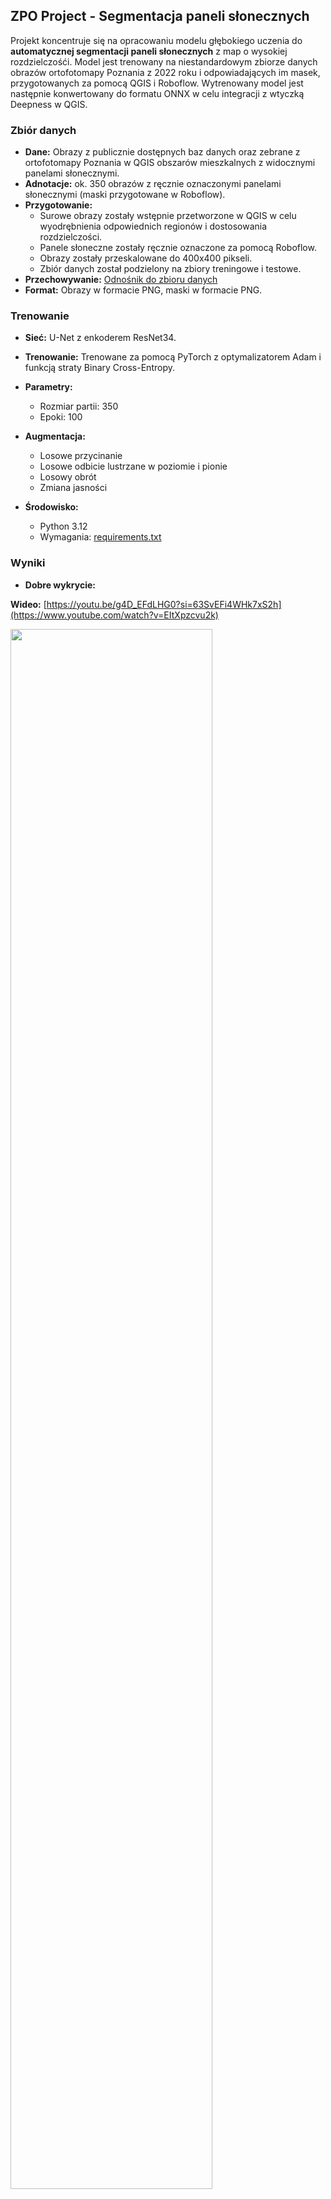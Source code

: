 ## ZPO Project - Segmentacja paneli słonecznych

Projekt koncentruje się na opracowaniu modelu głębokiego uczenia do **automatycznej segmentacji paneli słonecznych** z map o wysokiej rozdzielczośći. Model jest trenowany na niestandardowym zbiorze danych obrazów ortofotomapy Poznania z 2022 roku i odpowiadających im masek, przygotowanych za pomocą QGIS i Roboflow. Wytrenowany model jest następnie konwertowany do formatu ONNX w celu integracji z wtyczką Deepness w QGIS.

### Zbiór danych

* **Dane:** Obrazy z publicznie dostępnych baz danych oraz zebrane z ortofotomapy Poznania w QGIS obszarów mieszkalnych z widocznymi panelami słonecznymi.
* **Adnotacje:** ok. 350 obrazów z ręcznie oznaczonymi panelami słonecznymi (maski przygotowane w Roboflow).
* **Przygotowanie:**
    * Surowe obrazy zostały wstępnie przetworzone w QGIS w celu wyodrębnienia odpowiednich regionów i dostosowania rozdzielczości.
    * Panele słoneczne zostały ręcznie oznaczone za pomocą Roboflow.
    * Obrazy zostały przeskalowane do 400x400 pikseli.
    * Zbiór danych został podzielony na zbiory treningowe i testowe.
* **Przechowywanie:** [Odnośnik do zbioru danych](https://drive.google.com/drive/folders/1omvS3l6GGmVazqJ8FP0KWdyu66Pk_7I-?usp=sharing)
* **Format:** Obrazy w formacie PNG, maski w formacie PNG.

### Trenowanie

* **Sieć:** U-Net z enkoderem ResNet34.
* **Trenowanie:** Trenowane za pomocą PyTorch z optymalizatorem Adam i funkcją straty Binary Cross-Entropy.
* **Parametry:**
    * Rozmiar partii: 350
    * Epoki: 100
* **Augmentacja:**
    * Losowe przycinanie
    * Losowe odbicie lustrzane w poziomie i pionie
    * Losowy obrót
    * Zmiana jasności
      
* **Środowisko:**
    * Python 3.12
    * Wymagania: [requirements.txt](requirements.txt)
    

### Wyniki

* **Dobre wykrycie:**
  
**Wideo:** [https://youtu.be/g4D_EFdLHG0?si=63SvEFi4WHk7xS2h](https://www.youtube.com/watch?v=EItXpzcvu2k)
  
<img src="photos/1.png" style="width: 80%; height: 80%;">
<img src="photos/2.png" style="width: 80%; height: 80%;">
<img src="photos/3.png" style="width: 80%; height: 80%;">
<img src="photos/4.png" style="width: 80%; height: 80%;">
<img src="photos/5.png" style="width: 80%; height: 80%;">
<img src="photos/6.png" style="width: 80%; height: 80%;">
<img src="photos/7.png" style="width: 80%; height: 80%;">

  
* **Złe wykrycie:**
  
Model czasami napotyka trudności w rozpoznawaniu szklarni, niektórych fragmentów ciemnych dachów oraz samochodów.
Najbardziej obawialiśmy się problemów z rozróżnianiem okien dachowych, ponieważ na zdjęciach satelitarnych mogą przypominać panele fotowoltaiczne. Jednak nasz model skutecznie radzi sobie z ich odróżnianiem.

<img src="photos/s1.png" style="width: 80%; height: 80%;">
<img src="photos/s2.png" style="width: 80%; height: 80%;">
  

  
* **Metryki:**
    * F1-score: 0.81
    * Precision: 0.87
    * Recall: 0.75

### Wytrenowany model w ONNX

* **Model:** Folder ONNX
* **Format:** ONNX z metadanymi Deepness (rozdzielczość przestrzenna, progi).

### Demo

* **Ortofotomapa:** Poznan 2022 aerial ortophoto high resolution
* **Lokalizacja:** zachodnia część Poznania, na zachód rzeki Warty. Wrocław, Biskupin i okolice

## 📌 Instrukcja uruchomienia  

### **1️⃣ Przygotowanie danych**  
Otwórz plik **`datamodulepanels.py`** i w oznaczonym miejscu wpisz ścieżkę do folderu zawierającego obrazy do trenowania.  
Następnie uruchom plik:  

```bash
python datamodulepanels.py
```

---

### **2️⃣ Trenowanie modelu**  
Po przygotowaniu danych uruchom proces trenowania modelu, wykonując:  

```bash
python train.py
```

Model zostanie zapisany jako **checkpoint** w folderze wyjściowym.  

---

### **3️⃣ Eksport modelu do ONNX**  
Po zakończeniu treningu otwórz **`evaluate.py`** i w wyznaczonym miejscu wpisz ścieżkę do pliku checkpointu z wytrenowanym modelem.  
Następnie uruchom skrypt, aby wyeksportować model do formatu **ONNX**:  

```bash
python evaluate.py
```

Model zostanie zapisany jako plik `.onnx`.  

---

### **4️⃣ Przygotowanie modelu do użycia w QGIS**  
W pliku **`output_model.py`** podaj ścieżkę do wygenerowanego modelu ONNX, a następnie uruchom skrypt:  

```bash
python output_model.py
```

---

### **5️⃣ Wykorzystanie modelu w QGIS**  
Po wygenerowaniu pliku w formacie ONNX, możesz załadować go do QGIS i przeprowadzić segmentację paneli fotowoltaicznych przy użyciu wtyczki Deepness.
  
---

## 📦 Wymagania  
Przed uruchomieniem projektu zainstaluj wymagane biblioteki:  

```bash
pip install -r requirements.txt
```

---

### Osoby

* Antonina Frąckowiak
* Ksawery Giera
* Daniel Błaszkiewicz

